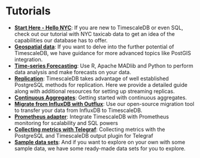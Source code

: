 # Tutorials

- **[Start Here - Hello NYC][Hello NYC]**: If you are new to TimescaleDB
or even SQL, check
out our tutorial with NYC taxicab data to get an idea of the capabilities our
database has to offer.
- **[Geospatial data][postGIS]**: If you want to delve into the further potential of
TimescaleDB, we have guidance for more advanced topics
like PostGIS integration.
- **[Time-series Forecasting][Forecasting]**: Use R, Apache MADlib and Python to perform
data analysis and make forecasts on your data.
- **[Replication][]**: TimescaleDB takes advantage of well established PostgreSQL methods for replication.  Here we provide a detailed guide along with additional resources for setting up streaming replicas.
- **[Continuous Aggregates][]**: Getting started with continuous aggregates. 
- **[Migrate from InfluxDB with Outflux][Outflux]**: Use our open-source migration tool to transfer your data from InfluxDB to TimescaleDB.
- **[Prometheus adapter][]**: Integrate TimescaleDB with Prometheus monitoring for scalability and SQL powers
- **[Collecting metrics with Telegraf][Telegraf Output Plugin]**: Collecting metrics with the PostgreSQL and TimescaleDB output plugin for Telegraf
- **[Sample data sets][Data Sets]**: And if you want to explore on your own
with some sample data, we have some ready-made data sets for you to explore.

[Hello NYC]: /tutorials/tutorial-hello-nyc
[PostGIS]: /tutorials/tutorial-hello-nyc#tutorial-postgis
[Replication]: /tutorials/replication
[Continuous Aggregates]: /tutorials/continuous-aggs-tutorial
[Outflux]: /tutorials/outflux
[Prometheus adapter]: /tutorials/prometheus-adapter
[Data Sets]: /tutorials/other-sample-datasets
[Forecasting]: /tutorials/tutorial-forecasting
[Telegraf Output Plugin]: /tutorials/telegraf-output-plugin
